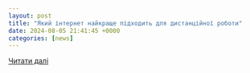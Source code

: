 ```yaml
---
layout: post
title: "Який інтернет найкраще підходить для дистанційної роботи"
date: 2024-08-05 21:41:45 +0000
categories: [news]
---
```


[Читати далі](https://gazeta.ua/articles/promotion/_akij-internet-najkrasche-pidhodit-dlya-distancijnoyi-roboti/1189518)

